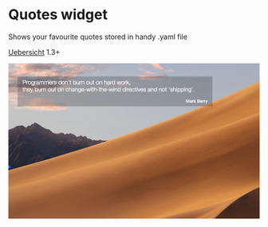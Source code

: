 # Quotes widget

Shows your favourite quotes stored in handy .yaml file

[Uebersicht](http://tracesof.net/uebersicht/) 1.3+

<img src="screenshot.png">